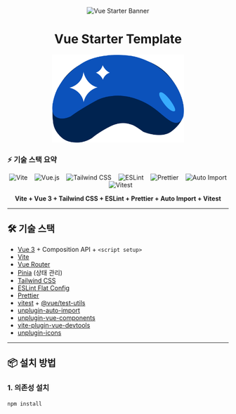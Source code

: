 <p align="center">
  <img width="675" alt="Vue Starter Banner" src="https://github.com/user-attachments/assets/884a01c9-ded7-431a-a326-5e0437039041" />
</p>

<h1 align="center">Vue Starter Template</h1>

<p align="center">
  <img alt="Vue Logo" width="300" src="./public/choosla.svg" />
</p>

### ⚡️ 기술 스택 요약

<p align="center">
  <img src="https://cdn.jsdelivr.net/gh/devicons/devicon/icons/vite/vite-original.svg" height="64" alt="Vite" title="Vite" />
  &nbsp;&nbsp;
  <img src="https://cdn.jsdelivr.net/gh/devicons/devicon/icons/vuejs/vuejs-original.svg" height="64" alt="Vue.js" title="Vue.js" />
  &nbsp;&nbsp;
  <img src="https://www.vectorlogo.zone/logos/tailwindcss/tailwindcss-icon.svg" height="64" alt="Tailwind CSS" title="Tailwind CSS" />
  &nbsp;&nbsp;
  <img src="https://cdn.jsdelivr.net/gh/devicons/devicon/icons/eslint/eslint-original.svg" height="64" alt="ESLint" title="ESLint" />
  &nbsp;&nbsp;
  <img src="https://icons.duckduckgo.com/ip3/prettier.io.ico" height="64" alt="Prettier" title="Prettier" />
  &nbsp;&nbsp;
  <img src="https://cdn.jsdelivr.net/gh/devicons/devicon/icons/javascript/javascript-original.svg" height="64" alt="Auto Import" title="Auto Import (JS 기반)" />
  &nbsp;&nbsp;
  <img src="https://vitest.dev/logo.svg" height="64" alt="Vitest" title="Vitest" />
</p>

<p align="center">
  <strong>Vite + Vue 3 + Tailwind CSS + ESLint + Prettier + Auto Import + Vitest</strong>
</p>

---

## 🛠️ 기술 스택

- [Vue 3](https://vuejs.org/) + Composition API + `<script setup>`
- [Vite](https://vitejs.dev/)
- [Vue Router](https://router.vuejs.org/)
- [Pinia](https://pinia.vuejs.org/) (상태 관리)
- [Tailwind CSS](https://tailwindcss.com/)
- [ESLint Flat Config](https://eslint.org/)
- [Prettier](https://prettier.io/)
- [vitest](https://vitest.dev/) + [@vue/test-utils](https://test-utils.vuejs.org/)
- [unplugin-auto-import](https://github.com/antfu/unplugin-auto-import)
- [unplugin-vue-components](https://github.com/antfu/unplugin-vue-components)
- [vite-plugin-vue-devtools](https://github.com/webfansplz/vite-plugin-vue-devtools)
- [unplugin-icons](https://github.com/antfu/unplugin-icons)

---

## 📦 설치 방법

### 1. 의존성 설치

```bash
npm install
```
